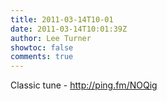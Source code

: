 ```yaml
---
title: 2011-03-14T10-01
date: 2011-03-14T10:01:39Z
author: Lee Turner
showtoc: false
comments: true
---
```


Classic tune - http://ping.fm/NOQig

